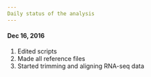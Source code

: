 ```yaml
---
Daily status of the analysis
---
```


#### Dec 16, 2016
1. Edited scripts
2. Made all reference files
3. Started trimming and aligning RNA-seq data
